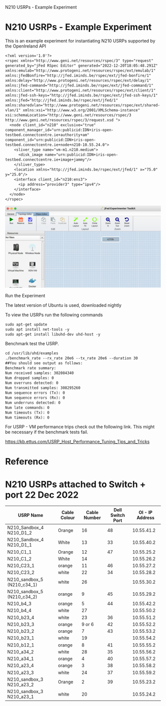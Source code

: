 N210 USRPs - Example Experiment



# N210 USRPs - Example Experiment

This is an example experiment for instantiating N210 USRPs supported by the OpenIreland API

```
<?xml version='1.0'?>
<rspec xmlns="http://www.geni.net/resources/rspec/3" type="request" generated_by="jFed RSpec Editor" generated="2022-12-20T18:05:48.291Z" xmlns:emulab="http://www.protogeni.net/resources/rspec/ext/emulab/1" xmlns:jfedBonfire="http://jfed.iminds.be/rspec/ext/jfed-bonfire/1" xmlns:delay="http://www.protogeni.net/resources/rspec/ext/delay/1" xmlns:jfed-command="http://jfed.iminds.be/rspec/ext/jfed-command/1" xmlns:client="http://www.protogeni.net/resources/rspec/ext/client/1" xmlns:jfed-ssh-keys="http://jfed.iminds.be/rspec/ext/jfed-ssh-keys/1" xmlns:jfed="http://jfed.iminds.be/rspec/ext/jfed/1" xmlns:sharedvlan="http://www.protogeni.net/resources/rspec/ext/shared-vlan/1" xmlns:xsi="http://www.w3.org/2001/XMLSchema-instance" xsi:schemaLocation="http://www.geni.net/resources/rspec/3 http://www.geni.net/resources/rspec/3/request.xsd ">
  <node client_id="n210" exclusive="true" component_manager_id="urn:publicid:IDN+iris-open-testbed.connectcentre.ie+authority+am" component_id="urn:publicid:IDN+iris-open-testbed.connectcentre.ie+node+n210-10.55.24.0">
    <sliver_type name="vm-m1.n210.medium">
      <disk_image name="urn:publicid:IDN+iris-open-testbed.connectcentre.ie+image+jammy"/>
    </sliver_type>
    <location xmlns="http://jfed.iminds.be/rspec/ext/jfed/1" x="75.0" y="25.0"/>
    <interface client_id="n210:ens3">
      <ip address="provider3" type="ipv4"/>
    </interface>
  </node>
</rspec>
```

![Image](../assets/n210_01.png)

Run the Experiment

The latest version of Ubuntu is used, downloaded nightly

To view the USRPs run the following commands

```
sudo apt-get update
sudo apt install net-tools -y
sudo apt-get install libuhd-dev uhd-host -y
```

Benchmark test the USRP.

```
cd /usr/lib/uhd/examples
./benchmark_rate --rx_rate 20e6 --tx_rate 20e6 --duration 30
##You should see output as follows:
Benchmark rate summary:
Num received samples: 302084340
Num dropped samples: 0
Num overruns detected: 0
Num transmitted samples: 308295260
Num sequence errors (Tx): 0
Num sequence errors (Rx): 0
Num underruns detected: 0
Num late commands: 0
Num timeouts (Tx): 0
Num timeouts (Rx): 0
```

For USRP - VM performance trips check out the following link. This might be necessary if the benchmark tests fail.

<https://kb.ettus.com/USRP_Host_Performance_Tuning_Tips_and_Tricks>

# Reference

# N210 USRPs attached to Switch + port 22 Dec 2022

| **USRP Name** | **Cable Colour** | **Cable Number** | **Dell Switch Port** | **OI - IP Address** |
| --- | --- | --- | --- | --- |
| N210\_Sandbox\_4  N210\_D1\_2 | Orange | 16 | 48 | 10.55.41.2 |
| N210\_Sandbox\_4  N210\_D1\_1 | White | 13 | 33 | 10.55.40.2 |
| N210\_C1\_1 | Orange | 12 | 47 | 10.55.25.2 |
| N210\_C1\_2 | White | 14 |  | 10.55.26.2 |
| N210\_C23\_1 | orange | 11 | 46 | 10.55.27.2 |
| N210\_C23\_2 | white | 22 | 34 | 10.55.28.2 |
| N210\_sandbox\_5  (N210\_c34\_1) | white | 26 |  | 10.55.30.2 |
| N210\_sandbox\_5  (N210\_c34\_2) | orange | 9 | 45 | 10.55.29.2 |
| N210\_b4\_3 | orange | 5 | 44 | 10.55.42.2 |
| N210\_b4\_4 | white | 27 |  | 10.55.50.2 |
| N210\_b23\_4 | white | 23 | 36 | 10.55.51.2 |
| N210\_b23\_3 | orange | 9 or 6 | 42 | 10.55.52.2 |
| N210\_b23\_2 | orange | 7 | 43 | 10.55.53.2 |
| N210\_b23\_1 | white | 19 |  | 10.55.54.2 |
| N210\_b12\_1 | orange | 8 | 41 | 10.55.55.2 |
| N210\_a34\_2 | white | 28 | 35 | 10.55.56.2 |
| N210\_a34\_1 | orange | 4 | 40 | 10.55.57.2 |
| N210\_a23\_4 | orange | 3 | 38 | 10.55.58.2 |
| N210\_a23\_3 | white | 24 | 37 | 10.55.59.2 |
| N210\_sandbox\_3  N210\_a23\_2 | Orange | 2 | 39 | 10.55.23.2 |
| N210\_sandbox\_3  N210\_a23\_1 | white | 20 |  | 10.55.24.2 |